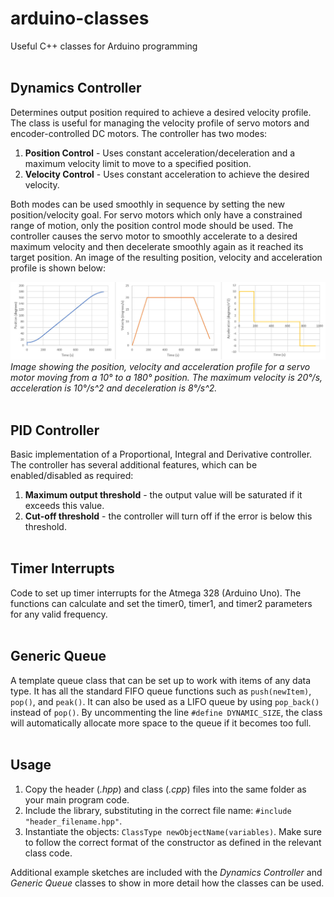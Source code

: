 # arduino-classes
Useful C++ classes for Arduino programming
` `  
` `  

## Dynamics Controller
Determines output position required to achieve a desired velocity profile. The class is useful for managing the velocity profile of servo motors and encoder-controlled DC motors. The controller has two modes:
1. **Position Control** - Uses constant acceleration/deceleration and a maximum velocity limit to move to a specified position.
1. **Velocity Control** - Uses constant acceleration to achieve the desired velocity.

Both modes can be used smoothly in sequence by setting the new position/velocity goal. For servo motors which only have a constrained range of motion, only the position control mode should be used. The controller causes the servo motor to smoothly accelerate to a desired maximum velocity and then decelerate smoothly again as it reached its target position. An image of the resulting position, velocity and acceleration profile is shown below:

![](/dynamics-controller/output-example.jpg)
*Image showing the position, velocity and acceleration profile for a servo motor moving from a 10° to a 180° position. The maximum velocity is 20°/s, acceleration is 10°/s^2 and deceleration is 8°/s^2.*
` `  
` `  

## PID Controller
Basic implementation of a Proportional, Integral and Derivative controller. The controller has several additional features, which can be enabled/disabled as required:
1. **Maximum output threshold** - the output value will be saturated if it exceeds this value.
1. **Cut-off threshold** - the controller will turn off if the error is below this threshold.
` `  
` `  

## Timer Interrupts
Code to set up timer interrupts for the Atmega 328 (Arduino Uno). The functions can calculate and set the timer0, timer1, and timer2 parameters for any valid frequency. 
` `  
` `  

## Generic Queue
A template queue class that can be set up to work with items of any data type. It has all the standard FIFO queue functions such as `push(newItem)`, `pop()`, and `peak()`. It can also be used as a LIFO queue by using `pop_back()` instead of `pop()`. By uncommenting the line `#define DYNAMIC_SIZE`, the class will automatically allocate more space to the queue if it becomes too full.
` `  
` `  

## Usage
1. Copy the header (*.hpp*) and class (*.cpp*) files into the same folder as your main program code. 
1. Include the library, substituting in the correct file name: `#include "header_filename.hpp"`.
1. Instantiate the objects: `ClassType newObjectName(variables)`. Make sure to follow the correct format of the constructor as defined in the relevant class code.

Additional example sketches are included with the *Dynamics Controller* and *Generic Queue* classes to show in more detail how the classes can be used.